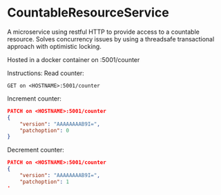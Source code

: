 # CountableResourceService

A microservice using restful HTTP to provide access to a countable resource.
Solves concurrency issues by using a threadsafe transactional approach with optimistic locking.

Hosted in a docker container on <HOSTNAME>:5001/counter

Instructions:
Read counter:
```
GET on <HOSTNAME>:5001/counter
```

Increment counter:
```json
PATCH on <HOSTNAME>:5001/counter
{
    "version": "AAAAAAAAB9I=",
    "patchoption": 0
}
```

Decrement counter:
```json
PATCH on <HOSTNAME>:5001/counter
{
    "version": "AAAAAAAAB9I=",
    "patchoption": 1
'
```